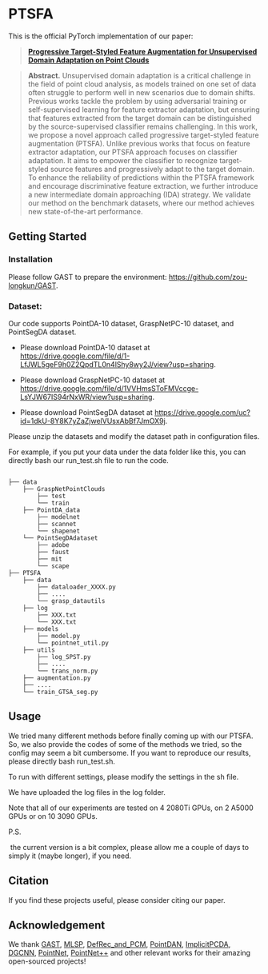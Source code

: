 # PTSFA

This is the official PyTorch implementation of our paper:

> **[Progressive Target-Styled Feature Augmentation for Unsupervised Domain Adaptation on Point Clouds](https://arxiv.org/abs/2311.16474)**


> **Abstract.** 
> Unsupervised domain adaptation is a critical challenge in the field of point cloud analysis, as models trained on one set of data often struggle to perform well in new scenarios due to domain shifts. Previous works tackle the problem by using adversarial training or self-supervised learning for feature extractor adaptation, but ensuring that features extracted from the target domain can be distinguished by the source-supervised classifier remains challenging. In this work, we propose a novel approach called progressive target-styled feature augmentation (PTSFA). Unlike previous works that focus on feature extractor adaptation, our PTSFA approach focuses on classifier adaptation. It aims to empower the classifier to recognize target-styled source features and progressively adapt to the target domain. To enhance the reliability of predictions within the PTSFA framework and encourage discriminative feature extraction, we further introduce a new intermediate domain approaching (IDA) strategy. We validate our method on the benchmark datasets, where our method achieves new state-of-the-art performance.



## Getting Started

### Installation

Please follow GAST to prepare the environment: https://github.com/zou-longkun/GAST.



### Dataset:

Our code supports PointDA-10 dataset, GraspNetPC-10 dataset, and PointSegDA dataset.

- Please download PointDA-10 dataset at https://drive.google.com/file/d/1-LfJWL5geF9h0Z2QpdTL0n4lShy8wy2J/view?usp=sharing.

- Please download GraspNetPC-10 dataset at https://drive.google.com/file/d/1VVHmsSToFMVccge-LsYJW67IS94rNxWR/view?usp=sharing.
- Please download PointSegDA dataset at https://drive.google.com/uc?id=1dkU-8Y8K7yZaZjwelVUsxAbBf7JmOX9j.

Please unzip the datasets and modify the dataset path in configuration files.

For example, if you put your data under the data folder like this, you can directly bash our run_test.sh file to run the code.
```

├── data
    ├── GraspNetPointClouds
        ├── test
        └── train
    ├── PointDA_data
        ├── modelnet
        ├── scannet
        └── shapenet
    └── PointSegDAdataset
        ├── adobe
        ├── faust
        ├── mit
        └── scape
├── PTSFA
    ├── data
        ├── dataloader_XXXX.py
        ├── ....
        └── grasp_datautils
  	├── log
  		├── XXX.txt
  		└── XXX.txt
    ├── models 
        ├── model.py
        └── pointnet_util.py
    ├── utils
        ├── log_SPST.py
        ├── ....
        └── trans_norm.py
    ├── augmentation.py
    ├── ....
    └── train_GTSA_seg.py

```



## Usage

We tried many different methods before finally coming up with our PTSFA. So, we also provide the codes of some of the methods we tried, so the config may seem a bit cumbersome. 
If you want to reproduce our results, please directly bash run_test.sh.

To run with different settings, please modify the settings in the sh file.

We have uploaded the log files in the log folder.

Note that all of our experiments are tested on 4 2080Ti GPUs, on 2 A5000 GPUs or on 10 3090 GPUs.

P.S.

​	the current version is a bit complex, please allow me a couple of days to simply it (maybe longer), if you need.



## Citation

If you find these projects useful, please consider citing our paper.




## Acknowledgement

We thank [GAST](https://github.com/zou-longkun/GAST), [MLSP](https://github.com/VITA-Group/MLSP), [DefRec_and_PCM](https://github.com/IdanAchituve/DefRec_and_PCM), [PointDAN](https://github.com/canqin001/PointDAN), [ImplicitPCDA](https://github.com/Jhonve/ImplicitPCDA), [DGCNN](https://github.com/WangYueFt/dgcnn), [PointNet](https://github.com/charlesq34/pointnet), [PointNet++](https://github.com/charlesq34/pointnet2) and other relevant works for their amazing open-sourced projects!
